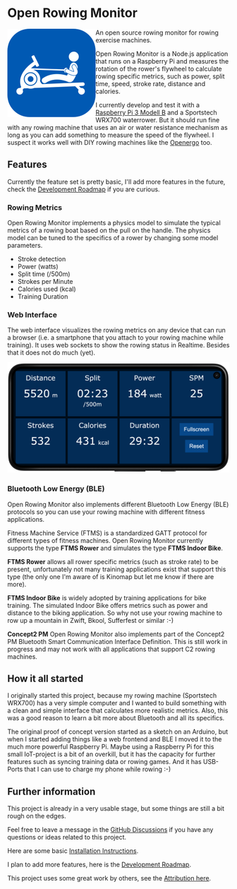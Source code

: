 # Open Rowing Monitor

<!-- markdownlint-disable-next-line no-inline-html -->
<img width="200" height="200" align="left" src="doc/img/openrowingmonitor_icon.png">

An open source rowing monitor for rowing exercise machines.

Open Rowing Monitor is a Node.js application that runs on a Raspberry Pi and measures the rotation of the rower's flywheel to calculate rowing specific metrics, such as power, split time, speed, stroke rate, distance and calories.

I currently develop and test it with a [Raspberry Pi 3 Modell B](https://www.raspberrypi.org/products/raspberry-pi-3-model-b/) and a Sportstech WRX700 waterrower. But it should run fine with any rowing machine that uses an air or water resistance mechanism as long as you can add something to measure the speed of the flywheel.
I suspect it works well with DIY rowing machines like the [Openergo](https://openergo.webs.com) too.

## Features

Currently the feature set is pretty basic, I'll add more features in the future, check the [Development Roadmap](doc/backlog.md) if you are curious.

### Rowing Metrics

Open Rowing Monitor implements a physics model to simulate the typical metrics of a rowing boat based on the pull on the handle. The physics model can be tuned to the specifics of a rower by changing some model parameters.

* Stroke detection
* Power (watts)
* Split time (/500m)
* Strokes per Minute
* Calories used (kcal)
* Training Duration

### Web Interface

The web interface visualizes the rowing metrics on any device that can run a browser (i.e. a smartphone that you attach to your rowing machine while training). It uses web sockets to show the rowing status in Realtime. Besides that it does not do much (yet).

<!-- markdownlint-disable-next-line no-inline-html -->
<img src="doc/img/openrowingmonitor_frontend.png" width="700"><br clear="left">

### Bluetooth Low Energy (BLE)

Open Rowing Monitor also implements different Bluetooth Low Energy (BLE) protocols so you can use your rowing machine with different fitness applications.

Fitness Machine Service (FTMS) is a standardized GATT protocol for different types of fitness machines. Open Rowing Monitor currently supports the type **FTMS Rower** and simulates the type **FTMS Indoor Bike**.

**FTMS Rower** allows all rower specific metrics (such as stroke rate) to be present, unfortunately not many training applications exist that support this type (the only one I'm aware of is Kinomap but let me know if there are more).

**FTMS Indoor Bike** is widely adopted by training applications for bike training. The simulated Indoor Bike offers metrics such as power and distance to the biking application. So why not use your rowing machine to row up a mountain in Zwift, Bkool, Sufferfest or similar :-)

**Concept2 PM** Open Rowing Monitor also implements part of the Concept2 PM Bluetooth Smart Communication Interface Definition. This is still work in progress and may not work with all applications that support C2 rowing machines.

## How it all started

I originally started this project, because my rowing machine (Sportstech WRX700) has a very simple computer and I wanted to build something with a clean and simple interface that calculates more realistic metrics. Also, this was a good reason to learn a bit more about Bluetooth and all its specifics.

The original proof of concept version started as a sketch on an Arduino, but when I started adding things like a web frontend and BLE I moved it to the much more powerful Raspberry Pi. Maybe using a Raspberry Pi for this small IoT-project is a bit of an overkill, but it has the capacity for further features such as syncing training data or rowing games. And it has USB-Ports that I can use to charge my phone while rowing :-)

## Further information

This project is already in a very usable stage, but some things are still a bit rough on the edges.

Feel free to leave a message in the [GitHub Discussions](https://github.com/laberning/openrowingmonitor/discussions) if you have any questions or ideas related to this project.

Here are some basic [Installation Instructions](doc/installation.md).

I plan to add more features, here is the [Development Roadmap](doc/backlog.md).

This project uses some great work by others, see the [Attribution here](doc/attribution.md).
